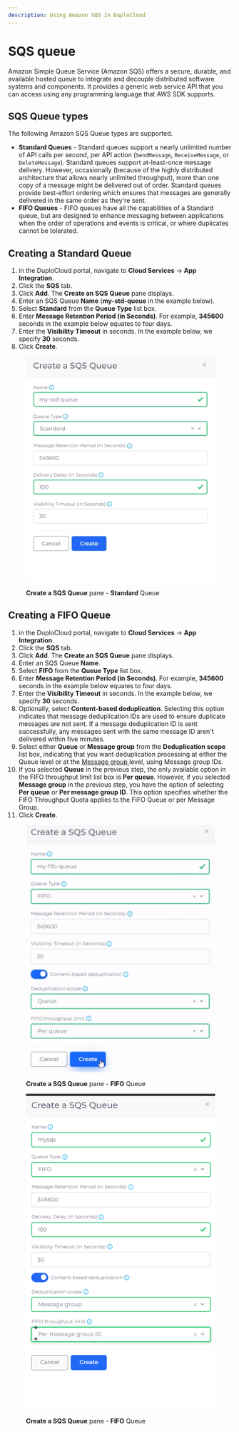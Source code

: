 ```yaml
---
description: Using Amazon SQS in DuploCloud
---
```


# SQS queue

Amazon Simple Queue Service (Amazon SQS) offers a secure, durable, and available hosted queue to integrate and decouple distributed software systems and components. It provides a generic web service API that you can access using any programming language that AWS SDK supports.

## **SQS Queue types**

The following Amazon SQS Queue types are supported.

* **Standard Queues** - Standard queues support a nearly unlimited number of API calls per second, per API action (`SendMessage`, `ReceiveMessage`, or `DeleteMessage`). Standard queues support at-least-once message delivery. However, occasionally (because of the highly distributed architecture that allows nearly unlimited throughput), more than one copy of a message might be delivered out of order. Standard queues provide best-effort ordering which ensures that messages are generally delivered in the same order as they're sent.
* **FIFO Queues** - FIFO queues have all the capabilities of a Standard queue, but are designed to enhance messaging between applications when the order of operations and events is critical, or where duplicates cannot be tolerated.

## Creating a Standard Queue

1. in the DuploCloud portal, navigate to **Cloud Services** -> **App Integration**.
2. Click the **SQS** tab.
3. Click **Add**. The **Create an SQS Queue** pane displays.
4. Enter an SQS Queue **Name** (**my-std-queue** in the example below).
5. Select **Standard** from the **Queue Type** list box.
6. Enter **Message Retention Period (in Seconds)**. For example, **345600** seconds in the example below equates to four days.
7. Enter the **Visibility Timeout** in seconds. In the example below, we specify **30** seconds.&#x20;
8. Click **Create**.

<div align="left">

<figure><img src="../../.gitbook/assets/screenshot-nimbusweb.me-2024.02.16-11_50_49.png" alt=""><figcaption><p><strong>Create a SQS Queue</strong> pane - <strong>Standard</strong> Queue</p></figcaption></figure>

</div>

## Creating a FIFO Queue

1. in the DuploCloud portal, navigate to **Cloud Services** -> **App Integration**.
2. Click the **SQS** tab.
3. Click **Add**. The **Create an SQS Queue** pane displays.
4. Enter an SQS Queue **Name**.
5. Select **FIFO** from the **Queue Type** list box.
6. Enter **Message Retention Period (in Seconds)**. For example, **345600** seconds in the example below equates to four days.
7. Enter the **Visibility Timeout** in seconds. In the example below, we specify **30** seconds.
8. Optionally, select **Content-based deduplication**. Selecting this option indicates that message deduplication IDs are used to ensure duplicate messages are not sent. If a message deduplication ID is sent successfully, any messages sent with the same message ID aren't delivered within five minutes.
9. Select either **Queue** or **Message group** from the **Deduplication scope** list box, indicating that you want deduplication processing at either the Queue level or at the [Message group ](https://docs.aws.amazon.com/AWSSimpleQueueService/latest/SQSDeveloperGuide/using-messagegroupid-property.html)level, using Message group IDs.
10. If you selected **Queue** in the previous step, the only available option in the FIFO throughput limit list box is **Per queue**. However, if you selected **Message group** in the previous step, you have the option of selecting **Per queue** or **Per message group ID**. This option specifies whether the FIFO Throughput Quota applies to the FIFO Queue or per Message Group.
11. Click **Create**.

<div align="left">

<figure><img src="../../.gitbook/assets/create_SQS_queue_FIFO.png" alt=""><figcaption><p><strong>Create a SQS Queue</strong> pane - <strong>FIFO</strong> Queue</p></figcaption></figure>

</div>

<div align="left">

<figure><img src="../../.gitbook/assets/sqs shot.png" alt=""><figcaption><p><strong>Create a SQS Queue</strong> pane - <strong>FIFO</strong> Queue</p></figcaption></figure>

</div>
